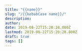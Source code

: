 ```yaml
---
title: "{{name}}"
slug: "/{{kebabCase name}}/"
description:
author: 
date: 2019-08-22T15:20:28.000Z
lastmod: 2019-08-22T15:20:28.000Z
draft: true
tags: []
---
```

